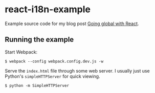 # react-i18n-example

Example source code for my blog post [Going global with React](http://blog.cupofcode.be/going-global-with-react/).

## Running the example

Start Webpack:

```
$ webpack --config webpack.config.dev.js -w
```

Serve the `index.html` file through some web server. I usually just use Python's `simpleHTTPServer` for quick viewing.

```
$ python -m SimpleHTTPServer
```
